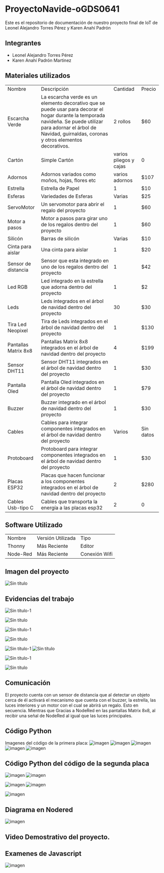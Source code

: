 # ProyectoNavide-oGDS0641
Este es el repositorio de documentación de nuestro proyecto final de IoT de Leonel Alejandro Torres Pérez y Karen Anahí Padrón

## Integrantes
<ul>
<li>Leonel Alejandro Torres Pérez</li>
<li>Karen Anahí Padrón Martinez</li>
</ul>

## Materiales utilizados

<table>
<tr>
  <td>Nombre</td>
  <td>Descripción</td>
  <td>Cantidad</td>
  <td>Precio</td>
</tr>
<tr>
  <td>Escarcha Verde</td>
  <td>La escarcha verde es un elemento decorativo que se puede usar para decorar el hogar durante la temporada navideña. Se puede utilizar para adornar el árbol de Navidad, guirnaldas, coronas y otros elementos decorativos. 
</td>
  <td>2 rollos</td>
  <td>$60</td>
</tr>
<tr>
  <td>Cartón</td>
  <td>Simple Cartón</td>
  <td>varios pliegos y cajas</td>
  <td>0</td>
</tr>
<tr>
  <td>Adornos</td>
  <td>Adornos variados como moños, hojas, flores etc</td>
  <td>varios adornos</td>
  <td>$107</td>
</tr>
<tr>
  <td>Estrella</td>
  <td>Estrella de Papel</td>
  <td>1</td>
  <td>$10</td>
</tr>
  <tr>
  <td>Esferas</td>
  <td>Variedades de Esferas</td>
  <td>Varias</td>
  <td>$25</td>
</tr>
   <tr>
  <td>ServoMotor</td>
  <td>Un servomotor para abrir el regalo del proyecto</td>
  <td>1</td>
  <td>$60</td>
</tr>
  <tr>
  <td>Motor a pasos</td>
  <td>Motor a pasos para girar uno de los regalos dentro del proyecto</td>
  <td>1</td>
  <td>$60</td>
</tr>
  <tr>
  <td>Silicón</td>
  <td>Barras de silicón</td>
  <td>Varias</td>
  <td>$10</td>
</tr>
  <tr>
  <td>Cinta para aislar</td>
  <td>Una cinta para aislar</td>
  <td>1</td>
  <td>$20</td>
</tr>
  <tr>
  <td>Sensor de distancia</td>
  <td>Sensor que esta integrado en uno de los regalos dentro del proyecto</td>
  <td>1</td>
  <td>$42</td>
</tr>
   <tr>
  <td>Led RGB</td>
  <td>Led integrado en la estrella que adorna dentro del proyecto</td>
  <td>1</td>
  <td>$2</td>
</tr>
   <tr>
  <td>Leds</td>
  <td>Leds integrados en el árbol de navidad dentro del proyecto</td>
  <td>30</td>
  <td>$30</td>
</tr>
  <tr>
  <td>Tira Led Neopixel</td>
  <td>Tira de Leds integrados en el árbol de navidad dentro del proyecto</td>
  <td>1</td>
  <td>$130</td>
</tr>
  <tr>
  <td>Pantallas Matrix 8x8</td>
  <td>Pantallas Matrix 8x8 integrados en el árbol de navidad dentro del proyecto</td>
  <td>4</td>
  <td>$199</td>
</tr>
   <tr>
  <td>Sensor DHT11</td>
  <td>Sensor DHT11 integrados en el árbol de navidad dentro del proyecto</td>
  <td>1</td>
  <td>$30</td>
</tr>
  <tr>
  <td>Pantalla Oled</td>
  <td>Pantalla Oled integrados en el árbol de navidad dentro del proyecto</td>
  <td>1</td>
  <td>$79</td>
</tr>
  <tr>
  <td>Buzzer</td>
  <td>Buzzer integrado en el árbol de navidad dentro del proyecto</td>
  <td>1</td>
  <td>$30</td>
</tr>
  <tr>
  <td>Cables</td>
  <td>Cables para integrar componentes integrados en el árbol de navidad dentro del proyecto</td>
  <td>Varios</td>
  <td>Sin datos</td>
</tr>
  <tr>
  <td>Protoboard</td>
  <td>Protoboard para integrar componentes integrados en el árbol de navidad dentro del proyecto</td>
  <td>1</td>
  <td>$30</td>
</tr>
  <tr>
  <td>Placas ESP32</td>
  <td>Placas que hacen funcionar a los componentes integrados en el árbol de navidad dentro del proyecto</td>
  <td>2</td>
  <td>$280</td>
</tr>
   <tr>
  <td>Cables Usb-tipo C</td>
  <td>Cables que transporta la energía a las placas esp32</td>
  <td>2</td>
  <td>0</td>
</tr>
</table>

## Software Utilizado
<table>
  <tr>
  <td>Nombre</td>
  <td>Versión Utilizada</td>
  <td>Tipo</td>
    </tr>
  <tr>
  <td>Thonny</td>
   <td>Más Reciente</td>
   <td>Editor</td>
</tr>
  <tr>
  <td>Node-Red</td>
   <td>Más Reciente</td>
   <td>Conexión Wifi</td>
</tr>
</table>

## Imagen del proyecto

![Sin título](https://github.com/user-attachments/assets/a0408a98-64d8-4d09-a141-0b5ccf3ca769)

## Evidencias del trabajo 
![Sin título-1](https://github.com/user-attachments/assets/5c56020b-d033-4009-b837-2a14c565800b)

![Sin título](https://github.com/user-attachments/assets/eb7fe57f-960d-4c10-beb3-156111a26eb0)

![Sin título-1](https://github.com/user-attachments/assets/eab0a744-9d03-4c9a-868c-132835e9f3bb)

![Sin título](https://github.com/user-attachments/assets/240f30ec-658b-49ac-80d0-02521bc2331b)

![Sin título-1](https://github.com/user-attachments/assets/4c036997-2a78-4920-959c-a3ec76789afa)
![Sin título](https://github.com/user-attachments/assets/9e42f4a8-6ec3-484a-b6c5-5a6ecc2d9c37)


![Sin título-1](https://github.com/user-attachments/assets/7c54dce6-ec71-4585-a601-b1af69eb04ac)

![Sin título](https://github.com/user-attachments/assets/e65f2ca5-9e53-4873-a90d-18d3545d69d2)

## Comunicación
El proyecto cuenta con un sensor de distancia que al detectar un objeto cerca de él activará el mecanismo que cuenta con el buzzer, la estrella, las luces interiores y un motor con el cual se abrirá un regalo. Esto en secuencia.
Mientras que Gracias a NodeRed en las pantallas Matrix 8x8, al recibir una señal de NodeRed al igual que las luces principales.

## Código Python

Imagenes del código de la primera placa:
![imagen](https://github.com/user-attachments/assets/f166a3cd-9160-472d-a581-358db84ff9cd)
![imagen](https://github.com/user-attachments/assets/fa932fba-476f-4c68-a114-238f67e15d26)
![imagen](https://github.com/user-attachments/assets/69065cf0-57aa-4933-b066-e58e6252c5bc)
![imagen](https://github.com/user-attachments/assets/597fd2d4-bbcd-42c5-bcc7-3e6aedce0dfb)
![imagen](https://github.com/user-attachments/assets/7645d77b-a3b7-4d0b-9947-8475567fe218)


## Código Python del código de la segunda placa
![imagen](https://github.com/user-attachments/assets/8b8b9d81-9256-4990-ad67-b8175d122bd4)
![imagen](https://github.com/user-attachments/assets/36d0a1b8-76af-409d-bf67-f8153df720d8)

![imagen](https://github.com/user-attachments/assets/0b9ef2a0-ecb5-4eb3-b765-12450ce4fff1)
![imagen](https://github.com/user-attachments/assets/66f73908-0401-4b3c-a531-8fc28676ebf3)

![imagen](https://github.com/user-attachments/assets/1066478b-1d55-43ef-bc00-ea3e2646189f)





## Diagrama en Nodered
![imagen](https://github.com/user-attachments/assets/24af3c54-0835-4ef1-b902-bf96b89a3005)

## Video Demostrativo del proyecto.



## Examenes de Javascript
![imagen](https://github.com/user-attachments/assets/b216fe42-acf8-402f-950f-3da02759e223)





